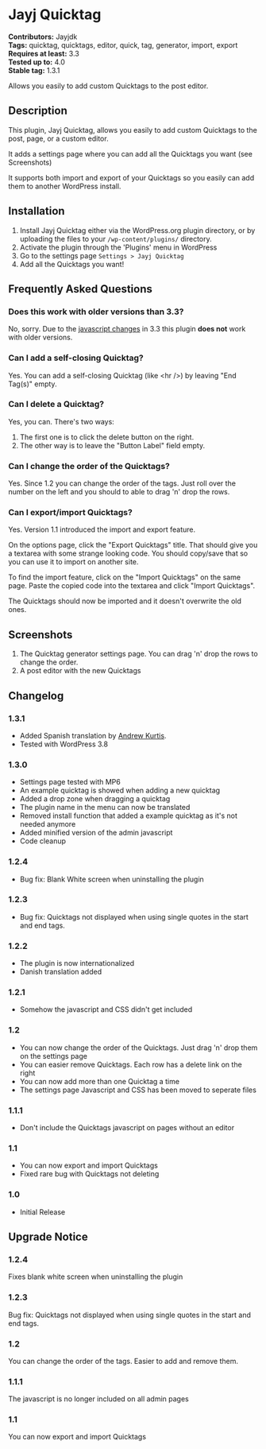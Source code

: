 # Jayj Quicktag

**Contributors:** Jayjdk  
**Tags:** quicktag, quicktags, editor, quick, tag, generator, import, export  
**Requires at least:** 3.3  
**Tested up to:** 4.0  
**Stable tag:** 1.3.1  

Allows you easily to add custom Quicktags to the post editor.

## Description

This plugin, Jayj Quicktag, allows you easily to add custom Quicktags to the post, page, or a custom editor.

It adds a settings page where you can add all the Quicktags you want (see Screenshots)

It supports both import and export of your Quicktags so you easily can add them to another WordPress install.

## Installation

1. Install Jayj Quicktag either via the WordPress.org plugin directory, or by uploading the files to your `/wp-content/plugins/` directory.
2. Activate the plugin through the 'Plugins' menu in WordPress
3. Go to the settings page `Settings > Jayj Quicktag`
4. Add all the Quicktags you want!

## Frequently Asked Questions

### Does this work with older versions than 3.3?

No, sorry. Due to the [javascript changes](http://wpdevel.wordpress.com/2011/09/23/javascript-changes-in-3-3/) in 3.3 this plugin **does not** work with older versions.

### Can I add a self-closing Quicktag?

Yes. You can add a self-closing Quicktag (like &lt;hr /&gt;) by leaving "End Tag(s)" empty.

### Can I delete a Quicktag?

Yes, you can. There's two ways:

1. The first one is to click the delete button on the right.
2. The other way is to leave the "Button Label" field empty.

### Can I change the order of the Quicktags?

Yes. Since 1.2 you can change the order of the tags. Just roll over the number on the left and you should to able to drag 'n' drop the rows.

### Can I export/import Quicktags?
Yes. Version 1.1 introduced the import and export feature.

On the options page, click the "Export Quicktags" title. That should give you a textarea with some strange looking code.
You should copy/save that so you can use it to import on another site.

To find the import feature, click on the "Import Quicktags" on the same page. Paste the copied code into the textarea and click "Import Quicktags".

The Quicktags should now be imported and it doesn't overwrite the old ones.

## Screenshots

1. The Quicktag generator settings page. You can drag 'n' drop the rows to change the order.
2. A post editor with the new Quicktags

## Changelog

### 1.3.1
* Added Spanish translation by [Andrew Kurtis](http://www.webhostinghub.com/).
* Tested with WordPress 3.8

### 1.3.0
* Settings page tested with MP6
* An example quicktag is showed when adding a new quicktag
* Added a drop zone when dragging a quicktag
* The plugin name in the menu can now be translated
* Removed install function that added a example quicktag as it's not needed anymore
* Added minified version of the admin javascript
* Code cleanup

### 1.2.4
* Bug fix: Blank White screen when uninstalling the plugin

### 1.2.3
* Bug fix: Quicktags not displayed when using single quotes in the start and end tags.

### 1.2.2
* The plugin is now internationalized
* Danish translation added

### 1.2.1
* Somehow the javascript and CSS didn't get included

### 1.2
* You can now change the order of the Quicktags. Just drag 'n' drop them on the settings page
* You can easier remove Quicktags. Each row has a delete link on the right
* You can now add more than one Quicktag a time
* The settings page Javascript and CSS has been moved to seperate files

### 1.1.1
* Don't include the Quicktags javascript on pages without an editor

### 1.1
* You can now export and import Quicktags
* Fixed rare bug with Quicktags not deleting

### 1.0
* Initial Release

## Upgrade Notice

### 1.2.4
Fixes blank white screen when uninstalling the plugin

### 1.2.3
Bug fix: Quicktags not displayed when using single quotes in the start and end tags.

### 1.2
You can change the order of the tags. Easier to add and remove them.

### 1.1.1
The javascript is no longer included on all admin pages

### 1.1
You can now export and import Quicktags
